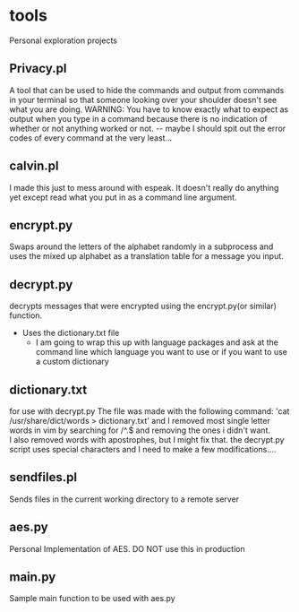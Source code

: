 # tools
Personal exploration projects

Privacy.pl
----------
A tool that can be used to hide the commands and output from commands 
in your terminal so that someone looking over your shoulder doesn't 
see what you are doing.
WARNING: You have to know exactly what to expect as output when you type in
a command because there is no indication of whether or not anything worked or not.
-- maybe I should spit out the error codes of every command at the very least...

calvin.pl
---------
I made this just to mess around with espeak.  It doesn't really do anything yet 
except read what you put in as a command line argument.

encrypt.py
----------
Swaps around the letters of the alphabet randomly in a subprocess and uses the
mixed up alphabet as a translation table for a message you input.

decrypt.py
----------
decrypts messages that were encrypted using the encrypt.py(or similar) function.
- Uses the dictionary.txt file
    - I am going to wrap this up with language packages and ask at the command line
      which language you want to use or if you want to use a custom dictionary

dictionary.txt
--------------
for use with decrypt.py
The file was made with the following command:
'cat /usr/share/dict/words > dictionary.txt'
and I removed most single letter words in vim by searching for /^.$ and
removing the ones i didn't want.  
I also removed words with apostrophes, but I might fix that.
the decrypt.py script uses special characters and I need to make a few modifications....

sendfiles.pl
------------
Sends files in the current working directory to a remote server

aes.py
------
Personal Implementation of AES.  DO NOT use this in production

main.py
-------
Sample main function to be used with aes.py
